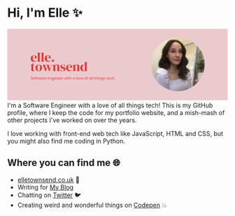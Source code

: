 # Hi, I'm Elle :sparkles:
![A profile photo of me](https://github.com/elletownsend/elletownsend/blob/master/gh-readme-header.png)
I'm a Software Engineer with a love of all things tech! This is my GitHub profile, where I keep the code for my portfolio website, and a mish-mash of other projects I've worked on over the years. 

I love working with front-end web tech like JavaScript, HTML and CSS, but you might also find me coding in Python. 

## Where you can find me :globe_with_meridians:
* [elletownsend.co.uk](https://www.elletownsend.co.uk) :sparkling_heart:
* Writing for [My Blog](https://medium.com/@_elletownsend) 
* Chatting on [Twitter](https://twitter.com/_elletownsend) :bird:
* Creating weird and wonderful things on [Codepen](https://codepen.io/_elletownsend) :collision:
